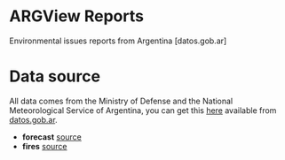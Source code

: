 # ARGView Reports
Environmental issues reports from Argentina [datos.gob.ar]

# Data source
All data comes from the Ministry of Defense and the National Meteorological Service of Argentina, you can get this [here](https://datos.gob.ar/dataset?organization=ambiente) available from [datos.gob.ar](https://datos.gob.ar/).

- **forecast** [source](https://datos.gob.ar/dataset/smn-pronostico-tiempo-5-dias)
- **fires** [source](https://datos.gob.ar/dataset/ambiente-incendios-forestales)
